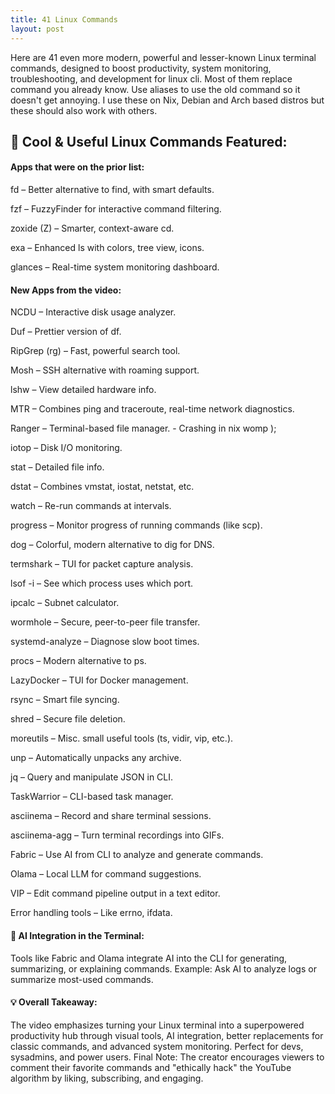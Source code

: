 ```yaml
---
title: 41 Linux Commands
layout: post
---
```

Here are 41 even more modern, powerful and lesser-known Linux terminal commands, designed to boost productivity, system monitoring, troubleshooting, and development for linux cli. Most of them replace command you already know. Use aliases to use the old command so it doesn't get annoying. I use these on Nix, Debian and Arch based distros but these should also work with others.

## 🔧 Cool & Useful Linux Commands Featured:


#### Apps that were on the prior list:
fd – Better alternative to find, with smart defaults.

fzf – FuzzyFinder for interactive command filtering.

zoxide (Z) – Smarter, context-aware cd.

exa – Enhanced ls with colors, tree view, icons.

glances – Real-time system monitoring dashboard.


#### New Apps from the video:
NCDU – Interactive disk usage analyzer.

Duf – Prettier version of df.

RipGrep (rg) – Fast, powerful search tool.

Mosh – SSH alternative with roaming support.

lshw – View detailed hardware info.

MTR – Combines ping and traceroute, real-time network diagnostics.

Ranger – Terminal-based file manager. - Crashing in nix womp );

iotop – Disk I/O monitoring.

stat – Detailed file info.

dstat – Combines vmstat, iostat, netstat, etc.

watch – Re-run commands at intervals.

progress – Monitor progress of running commands (like scp).

dog – Colorful, modern alternative to dig for DNS.

termshark – TUI for packet capture analysis.

lsof -i – See which process uses which port.

ipcalc – Subnet calculator.

wormhole – Secure, peer-to-peer file transfer.

systemd-analyze – Diagnose slow boot times.

procs – Modern alternative to ps.

LazyDocker – TUI for Docker management.

rsync – Smart file syncing.

shred – Secure file deletion.

moreutils – Misc. small useful tools (ts, vidir, vip, etc.).

unp – Automatically unpacks any archive.

jq – Query and manipulate JSON in CLI.

TaskWarrior – CLI-based task manager.

asciinema – Record and share terminal sessions.

asciinema-agg – Turn terminal recordings into GIFs.

Fabric – Use AI from CLI to analyze and generate commands.

Olama – Local LLM for command suggestions.

VIP – Edit command pipeline output in a text editor.

Error handling tools – Like errno, ifdata.


#### 🧠 AI Integration in the Terminal:
Tools like Fabric and Olama integrate AI into the CLI for generating, summarizing, or explaining commands.
Example: Ask AI to analyze logs or summarize most-used commands.


#### 💡 Overall Takeaway:
The video emphasizes turning your Linux terminal into a superpowered productivity hub through visual tools, AI integration, better replacements for classic commands, and advanced system monitoring. Perfect for devs, sysadmins, and power users.
Final Note: The creator encourages viewers to comment their favorite commands and "ethically hack" the YouTube algorithm by liking, subscribing, and engaging.
